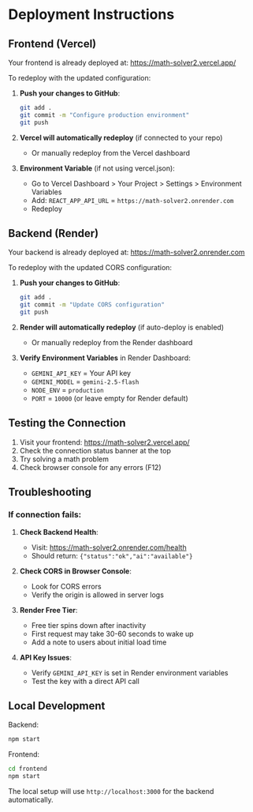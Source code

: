 # Deployment Instructions

## Frontend (Vercel)

Your frontend is already deployed at: https://math-solver2.vercel.app/

To redeploy with the updated configuration:

1. **Push your changes to GitHub**:
   ```bash
   git add .
   git commit -m "Configure production environment"
   git push
   ```

2. **Vercel will automatically redeploy** (if connected to your repo)
   - Or manually redeploy from the Vercel dashboard

3. **Environment Variable** (if not using vercel.json):
   - Go to Vercel Dashboard > Your Project > Settings > Environment Variables
   - Add: `REACT_APP_API_URL` = `https://math-solver2.onrender.com`
   - Redeploy

## Backend (Render)

Your backend is already deployed at: https://math-solver2.onrender.com

To redeploy with the updated CORS configuration:

1. **Push your changes to GitHub**:
   ```bash
   git add .
   git commit -m "Update CORS configuration"
   git push
   ```

2. **Render will automatically redeploy** (if auto-deploy is enabled)
   - Or manually redeploy from the Render dashboard

3. **Verify Environment Variables** in Render Dashboard:
   - `GEMINI_API_KEY` = Your API key
   - `GEMINI_MODEL` = `gemini-2.5-flash`
   - `NODE_ENV` = `production`
   - `PORT` = `10000` (or leave empty for Render default)

## Testing the Connection

1. Visit your frontend: https://math-solver2.vercel.app/
2. Check the connection status banner at the top
3. Try solving a math problem
4. Check browser console for any errors (F12)

## Troubleshooting

### If connection fails:

1. **Check Backend Health**:
   - Visit: https://math-solver2.onrender.com/health
   - Should return: `{"status":"ok","ai":"available"}`

2. **Check CORS in Browser Console**:
   - Look for CORS errors
   - Verify the origin is allowed in server logs

3. **Render Free Tier**:
   - Free tier spins down after inactivity
   - First request may take 30-60 seconds to wake up
   - Add a note to users about initial load time

4. **API Key Issues**:
   - Verify `GEMINI_API_KEY` is set in Render environment variables
   - Test the key with a direct API call

## Local Development

Backend:
```bash
npm start
```

Frontend:
```bash
cd frontend
npm start
```

The local setup will use `http://localhost:3000` for the backend automatically.
